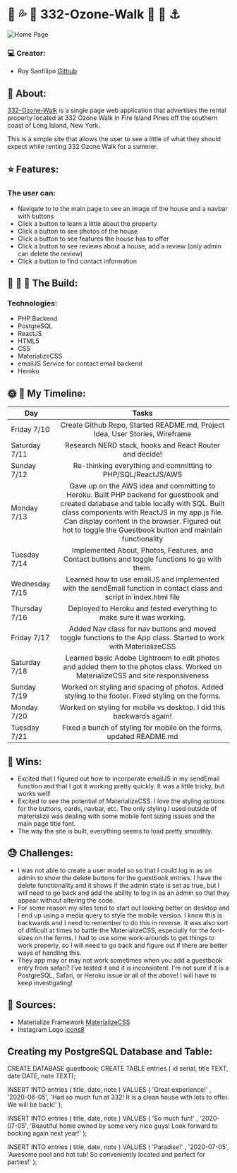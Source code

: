 #  :shell: :sweat_drops: :rainbow: 332-Ozone-Walk :rainbow: :high_heel: :anchor:

![Home Page](https://i.imgur.com/7bmHvjV.png)

### :computer: Creator:

- Roy Sanfilipo
[Github](https://github.com/roysanfilipo)

## :sunrise: About:

[332-Ozone-Walk](https://fip-332-ozone-walk.herokuapp.com/) is a single page web application that advertises the rental property located at 332 Ozone Walk in Fire Island Pines off the southern coast of Long Island, New York.

This is a simple site that allows the user to see a little of what they should expect while renting 332 Ozone Walk for a summer.

## :star: Features:
### The user can:
- Navigate to to the main page to see an image of the house and a navbar with buttons
- Click a button to learn a little about the property
- Click a button to see photos of the house
- Click a button to see features the house has to offer
- Click a button to see reviews about a house, add a review (only admin can delete the review)
- Click a button to find contact information

## :wrench: :nut_and_bolt: :hammer: The Build:
### Technologies:
- PHP Backend
- PostgreSQL
- ReactJS
- HTML5
- CSS
- MaterializeCSS
- emailJS Service for contact email backend
- Heroku

## :sun_with_face: :full_moon_with_face: My Timeline:
| Day           | Tasks         |
| ------------- |:-------------:|
| Friday 7/10    | Create Github Repo, Started README.md, Project Idea, User Stories, Wireframe |
| Saturday 7/11      | Research NERD stack, hooks and React Router and decide!  |
| Sunday 7/12      | Re-thinking everything and committing to PHP/SQL/ReactJS/AWS |
| Monday 7/13     | Gave up on the AWS idea and committing to Heroku. Built PHP backend for guestbook and created database and table locally with SQL. Built class components with ReactJS in my app.js file. Can display content in the browser. Figured out hot to toggle the Guestbook button and maintain functionality |
| Tuesday 7/14      | Implemented About, Photos, Features, and Contact buttons and toggle functions to go with them. |
| Wednesday 7/15      | Learned how to use emailJS and implemented with the sendEmail function in contact class and script in index.html file|
| Thursday 7/16      | Deployed to Heroku and tested everything to make sure it was working.  |
| Friday 7/17      | Added Nav class for nav buttons and moved toggle functions to the App class. Started to work with MaterializeCSS |
| Saturday 7/18      | Learned basic Adobe Lightroom to edit photos and added them to the photos class. Worked on MaterializeCSS and site responsiveness |
| Sunday 7/19      | Worked on styling and spacing of photos. Added styling to the footer. Fixed styling on the forms. |
| Monday 7/20      | Worked on styling for mobile vs desktop. I did this backwards again! |
| Tuesday 7/21      | Fixed a bunch of styling for mobile on the forms, updated README.md |


## :dancer: Wins:
- Excited that I figured out how to incorporate emailJS in my sendEmail function and that I got it working pretty quickly. It was a little tricky, but works well!
- Excited to see the potential of MaterializeCSS. I love the styling options for the buttons, cards, navbar, etc. The only styling I used outside of materialize was dealing with some mobile font sizing issues and the main page title font.
- The way the site is built, everything seems to load pretty smoothly.

## :sweat: Challenges:
- I was not able to create a user model so so that I could log in as an admin to show the delete buttons for the guestbook entries. I have the delete functionality and it shows if the admin state is set as true, but I will need to go back and add the ability to log in as an admin so that they appear without altering the code.
- For some reason my sites tend to start out looking better on desktop and I end up using a media query to style the mobile version. I know this is backwards and I need to remember to do this in reverse. It was also sort of difficult at times to battle the MaterializeCSS, especially for the font-sizes on the forms. I had to use some work-arounds to get things to work properly, so I will need to go back and figure out if there are better ways of handling this.
- They app may or may not work sometimes when you add a guestbook entry from safari? I've tested it and it is inconsistent. I'm not sure if it is a PostgreSQL, Safari, or Heroku issue or all of the above! I will have to keep investigating!

## :blue_book: Sources:
- Materialize Framework
[MaterializeCSS](https://materializecss.com/)
- Instagram Logo
[icons8](https://img.icons8.com/)


## Creating my PostgreSQL Database and Table:

CREATE DATABASE guestbook;
CREATE TABLE
  entries
  ( id serial, title TEXT, date DATE, note TEXT);

  INSERT INTO
  entries ( title, date, note )
VALUES
  ( 'Great experience!' , '2020-06-05', 'Had so much fun at 332! It is a clean house with lots to offer. We will be back!' );

  INSERT INTO
  entries ( title, date, note )
VALUES
  ( 'So much fun!' , '2020-07-05', 'Beautiful home owned by some very nice guys! Look forward to booking again next year!' );

  INSERT INTO
  entries ( title, date, note )
VALUES
  ( 'Paradise!' , '2020-07-05', 'Awesome pool and hot tub! So conveniently located and perfect for parties!' );
